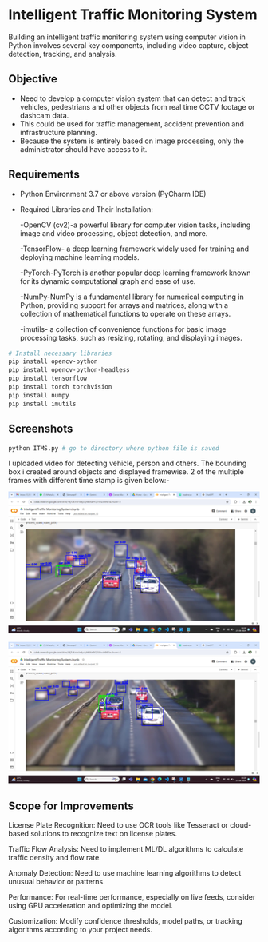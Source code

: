 
# Intelligent Traffic Monitoring System

Building an intelligent traffic monitoring system using computer vision in Python involves several key components, including video capture, object detection, tracking, and analysis.

## Objective

* Need to develop a computer vision system that can detect and track vehicles, pedestrians and other objects from real time CCTV footage or dashcam data.
* This could be used for traffic management, accident prevention and infrastructure planning.
* Because the system is entirely based on image processing, only the administrator should have access to it.

## Requirements

* Python Environment 3.7 or above version (PyCharm IDE)
* Required Libraries and Their Installation:

    -OpenCV (cv2)-a powerful library for computer vision tasks, including image and video processing, object detection, and more.

    -TensorFlow- a deep learning framework widely used for training and deploying machine learning models.

    -PyTorch-PyTorch is another popular deep learning framework known for its dynamic computational graph and ease of use.

    -NumPy-NumPy is a fundamental library for numerical computing in Python, providing support for arrays and matrices, along with a collection of mathematical functions to operate on these arrays.
    
    -imutils- a collection of convenience functions for basic image processing tasks, such as resizing, rotating, and displaying images.

```bash
# Install necessary libraries
pip install opencv-python
pip install opencv-python-headless
pip install tensorflow
pip install torch torchvision
pip install numpy
pip install imutils
```

## Screenshots

```bash
python ITMS.py # go to directory where python file is saved 
```
I uploaded video for detecting vehicle, person and others.
The bounding box i created around objects and displayed framewise.
2 of the multiple frames with different time stamp is given below:-

![alt text](1.png)

![alt text](2.png)

## Scope for Improvements

License Plate Recognition: Need to use OCR tools like Tesseract or cloud-based solutions to recognize text on license plates.

Traffic Flow Analysis: Need to implement ML/DL algorithms to calculate traffic density and flow rate.

Anomaly Detection: Need to use machine learning algorithms to detect unusual behavior or patterns.

Performance: For real-time performance, especially on live feeds, consider using GPU acceleration and optimizing the model.

Customization: Modify confidence thresholds, model paths, or tracking algorithms according to your project needs.